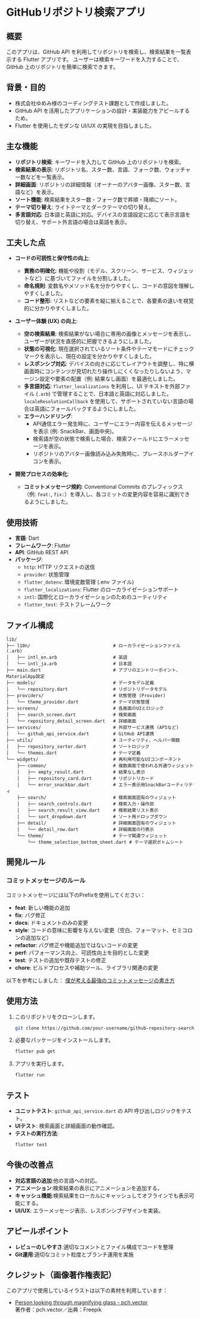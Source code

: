 # GitHubリポジトリ検索アプリ

## 概要
このアプリは、GitHub API を利用してリポジトリを検索し、検索結果を一覧表示する Flutter アプリです。
ユーザーは検索キーワードを入力することで、GitHub 上のリポジトリを簡単に検索できます。

## 背景・目的
- 株式会社ゆめみ様のコーディングテスト課題として作成しました。
- GitHub API を活用したアプリケーションの設計・実装能力をアピールするため。
- Flutter を使用したモダンな UI/UX の実現を目指しました。

## 主な機能
- **リポジトリ検索**: キーワードを入力して GitHub 上のリポジトリを検索。
- **検索結果の表示**: リポジトリ名、スター数、言語、フォーク数、ウォッチャー数などを一覧表示。
- **詳細画面**: リポジトリの詳細情報（オーナーのアバター画像、スター数、言語など）を表示。
- **ソート機能**: 検索結果をスター数・フォーク数で昇順・降順にソート。
- **テーマ切り替え**: ライトテーマとダークテーマの切り替え。
- **多言語対応**: 日本語と英語に対応。デバイスの言語設定に応じて表示言語を切り替え、サポート外言語の場合は英語を表示。

## 工夫した点

-   **コードの可読性と保守性の向上**:
    *   **責務の明確化**: 機能や役割（モデル、スクリーン、サービス、ウィジェットなど）に基づいてファイルを分割しました。
    *   **命名規則**: 変数名やメソッド名を分かりやすくし、コードの意図を理解しやすくしました。
    *   **コード整形**: リストなどの要素を縦に揃えることで、各要素の違いを視覚的に分かりやすくしました。

-   **ユーザー体験 (UX) の向上**:
    *   **空の検索結果**: 検索結果がない場合に専用の画像とメッセージを表示し、ユーザーが状況を直感的に把握できるようにしました。
    *   **状態の可視化**: 現在選択されているソート条件やテーマモードにチェックマークを表示し、現在の設定を分かりやすくしました。
    *   **レスポンシブ対応**: デバイスの向きに応じてレイアウトを調整し、特に横画面時にコンテンツが見切れたり操作しにくくなったりしないよう、マージン設定や要素の配置（例: 結果なし画面）を最適化しました。
    *   **多言語対応**: `flutter_localizations` を利用し、UI テキストを外部ファイル (`.arb`) で管理することで、日本語と英語に対応しました。`localeResolutionCallback` を使用して、サポートされていない言語の場合は英語にフォールバックするようにしました。
    *   **エラーハンドリング**:
        *   API通信エラー発生時に、ユーザーにエラー内容を伝えるメッセージを表示 (例: SnackBar、画面中央)。
        *   検索語が空の状態で検索した場合、検索フィールドにエラーメッセージを表示。
        *   リポジトリのアバター画像読み込み失敗時に、プレースホルダーアイコンを表示。


-   **開発プロセスの効率化**:
    *   **コミットメッセージ規約**: Conventional Commits のプレフィックス（例: `feat:`, `fix:`）を導入し、各コミットの変更内容を容易に識別できるようにしました。


## 使用技術
- **言語**: Dart
- **フレームワーク**: Flutter
- **API**: GitHub REST API
- **パッケージ**:
  - `http`: HTTP リクエストの送信
  - `provider`: 状態管理
  - `flutter_dotenv`: 環境変数管理 (.env ファイル)
  - `flutter_localizations`: Flutter のローカライゼーションサポート
  - `intl`: 国際化とローカライゼーションのためのユーティリティ
  - `flutter_test`: テストフレームワーク

## ファイル構成
```
lib/
├── l10n/                               # ローカライゼーションファイル (.arb)
│   ├── intl_en.arb                     # 英語
│   └── intl_ja.arb                     # 日本語
├── main.dart                           # アプリのエントリーポイント、MaterialApp設定
├── models/                             # データモデル定義
│   └── repository.dart                 # リポジトリデータモデル
├── providers/                          # 状態管理 (Provider)
│   └── theme_provider.dart             # テーマ状態管理
├── screens/                            # 各画面のUIとロジック
│   ├── search_screen.dart              # 検索画面
│   └── repository_detail_screen.dart   # 詳細画面
├── services/                           # 外部サービス連携 (APIなど)
│   └── github_api_service.dart         # GitHub API連携
├── utils/                              # ユーティリティ、ヘルパー関数
│   ├── repository_sorter.dart          # ソートロジック
│   └── themes.dart                     # テーマ定義
└── widgets/                            # 再利用可能なUIコンポーネント
    ├── common/                         # 複数画面で使われる共通ウィジェット
    │   ├── empty_result.dart           # 結果なし表示
    │   ├── repository_card.dart        # リポジトリカード
    │   └── error_snackbar.dart         # エラー表示用SnackBarユーティリティ
    ├── search/                         # 検索画面固有のウィジェット
    │   ├── search_controls.dart        # 検索入力・操作部
    │   ├── search_result_view.dart     # 検索結果リスト表示
    │   └── sort_dropdown.dart          # ソート用ドロップダウン
    ├── detail/                         # 詳細画面固有のウィジェット
    │   └── detail_row.dart             # 詳細画面の行表示
    └── theme/                          # テーマ関連ウィジェット
        └── theme_selection_bottom_sheet.dart # テーマ選択ボトムシート
```

## 開発ルール

### コミットメッセージのルール
コミットメッセージには以下のPrefixを使用してください：

- **feat**: 新しい機能の追加
- **fix**: バグ修正
- **docs**: ドキュメントのみの変更
- **style**: コードの意味に影響を与えない変更（空白、フォーマット、セミコロンの追加など）
- **refactor**: バグ修正や機能追加ではないコードの変更
- **perf**: パフォーマンス向上、可読性向上を目的とした変更
- **test**: テストの追加や既存テストの修正
- **chore**: ビルドプロセスや補助ツール、ライブラリ関連の変更

以下を参考にしました：
[僕が考える最強のコミットメッセージの書き方](https://qiita.com/konatsu_p/items/dfe199ebe3a7d2010b3e)

## 使用方法
1. このリポジトリをクローンします。
   ```bash
   git clone https://github.com/your-username/github-repository-search.git
2. 必要なパッケージをインストールします。
    ```bash
    flutter pub get
3. アプリを実行します。
    ```bash
    flutter run
## テスト
- **ユニットテスト**: `github_api_service.dart` の API 呼び出しロジックをテスト。
- **UIテスト**: 検索画面と詳細画面の動作確認。
- **テストの実行方法**:
    ```bash
    flutter test
## 今後の改善点
- **対応言語の追加**:他の言語への対応。
- **アニメーション**:検索結果の表示にアニメーションを追加する。
- **キャッシュ機能**:検索結果をローカルにキャッシュしてオフラインでも表示可能にする。
- **UI/UX**: エラーメッセージ表示、レスポンシブデザインを実装。

## アピールポイント
- **レビューのしやすさ**:適切なコメントとファイル構成でコードを整理
- **Git運用**:適切なコミット粒度とブランチ運用を実施

## クレジット（画像著作権表記）

このアプリで使用しているイラストは以下の素材を利用しています：

- [Person looking through magnifying glass - pch.vector](https://jp.freepik.com/free-vector/person-looking-through-magnifying-glass-question-mark-hand-holding-magnifier-search-answer-flat-vector-illustration-information-concept-banner-website-design-landing-web-page_27573146.htm)  
  著作者：pch.vector／出典：Freepik